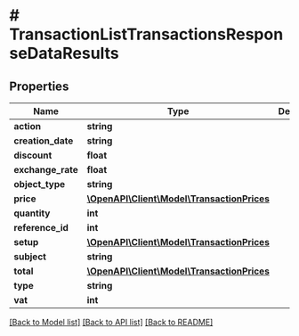 # # TransactionListTransactionsResponseDataResults

## Properties

Name | Type | Description | Notes
------------ | ------------- | ------------- | -------------
**action** | **string** |  | [optional]
**creation_date** | **string** |  | [optional]
**discount** | **float** |  | [optional]
**exchange_rate** | **float** |  | [optional]
**object_type** | **string** |  | [optional]
**price** | [**\OpenAPI\Client\Model\TransactionPrices**](TransactionPrices.md) |  | [optional]
**quantity** | **int** |  | [optional]
**reference_id** | **int** |  | [optional]
**setup** | [**\OpenAPI\Client\Model\TransactionPrices**](TransactionPrices.md) |  | [optional]
**subject** | **string** |  | [optional]
**total** | [**\OpenAPI\Client\Model\TransactionPrices**](TransactionPrices.md) |  | [optional]
**type** | **string** |  | [optional]
**vat** | **int** |  | [optional]

[[Back to Model list]](../../README.md#models) [[Back to API list]](../../README.md#endpoints) [[Back to README]](../../README.md)
